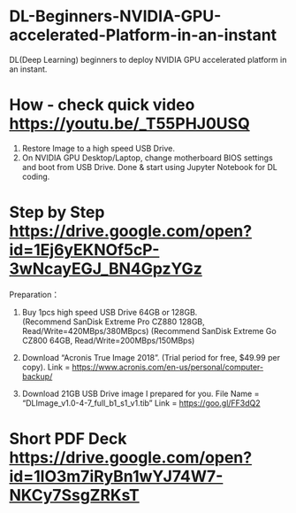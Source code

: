 # DL-Beginners-NVIDIA-GPU-accelerated-Platform-in-an-instant
DL(Deep Learning) beginners to deploy NVIDIA GPU accelerated platform in an instant.

# How - check quick video https://youtu.be/_T55PHJ0USQ
1. Restore Image to a high speed USB Drive.
2. On NVIDIA GPU Desktop/Laptop, change motherboard BIOS settings and boot from USB Drive.
Done & start using Jupyter Notebook for DL coding.

# Step by Step https://drive.google.com/open?id=1Ej6yEKNOf5cP-3wNcayEGJ_BN4GpzYGz
Preparation：
1.	Buy 1pcs high speed USB Drive 64GB or 128GB.  
    (Recommend SanDisk Extreme Pro CZ880 128GB, Read/Write=420MBps/380MBpcs)
    (Recommend SanDisk Extreme Go CZ800 64GB, Read/Write=200MBps/150MBps)
    
2.	Download “Acronis True Image 2018”. (Trial period for free, $49.99 per copy).
    Link = https://www.acronis.com/en-us/personal/computer-backup/
3.	Download 21GB USB Drive image I prepared for you. 
    File Name = “DLImage_v1.0-4-7_full_b1_s1_v1.tib”
    Link = https://goo.gl/FF3dQ2  



# Short PDF Deck https://drive.google.com/open?id=1lO3m7iRyBn1wYJ74W7-NKCy7SsgZRKsT

